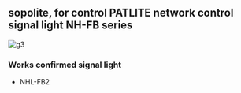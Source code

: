 ## sopolite, for control PATLITE network control signal light NH-FB series 
![g3](https://github.com/user-attachments/assets/d833c964-01ec-4d36-8360-acde6c72f24b)

### Works confirmed signal light
- NHL-FB2
